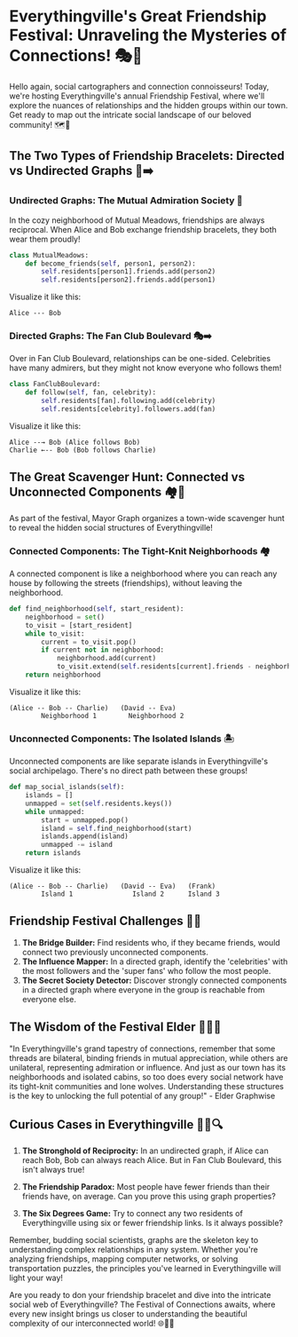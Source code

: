 # Everythingville's Great Friendship Festival: Unraveling the Mysteries of Connections! 🎭🌉

Hello again, social cartographers and connection connoisseurs! Today, we're hosting Everythingville's annual Friendship Festival, where we'll explore the nuances of relationships and the hidden groups within our town. Get ready to map out the intricate social landscape of our beloved community! 🗺️🤝

## The Two Types of Friendship Bracelets: Directed vs Undirected Graphs 💖➡️

### Undirected Graphs: The Mutual Admiration Society 🤝

In the cozy neighborhood of Mutual Meadows, friendships are always reciprocal. When Alice and Bob exchange friendship bracelets, they both wear them proudly!

```python
class MutualMeadows:
    def become_friends(self, person1, person2):
        self.residents[person1].friends.add(person2)
        self.residents[person2].friends.add(person1)
```

Visualize it like this:
```
Alice --- Bob
```

### Directed Graphs: The Fan Club Boulevard 🎭➡️

Over in Fan Club Boulevard, relationships can be one-sided. Celebrities have many admirers, but they might not know everyone who follows them!

```python
class FanClubBoulevard:
    def follow(self, fan, celebrity):
        self.residents[fan].following.add(celebrity)
        self.residents[celebrity].followers.add(fan)
```

Visualize it like this:
```
Alice --→ Bob (Alice follows Bob)
Charlie ←-- Bob (Bob follows Charlie)
```

## The Great Scavenger Hunt: Connected vs Unconnected Components 🏘️🌉

As part of the festival, Mayor Graph organizes a town-wide scavenger hunt to reveal the hidden social structures of Everythingville!

### Connected Components: The Tight-Knit Neighborhoods 🏘️

A connected component is like a neighborhood where you can reach any house by following the streets (friendships), without leaving the neighborhood.

```python
def find_neighborhood(self, start_resident):
    neighborhood = set()
    to_visit = [start_resident]
    while to_visit:
        current = to_visit.pop()
        if current not in neighborhood:
            neighborhood.add(current)
            to_visit.extend(self.residents[current].friends - neighborhood)
    return neighborhood
```

Visualize it like this:
```
(Alice -- Bob -- Charlie)   (David -- Eva)
        Neighborhood 1        Neighborhood 2
```

### Unconnected Components: The Isolated Islands 🏝️

Unconnected components are like separate islands in Everythingville's social archipelago. There's no direct path between these groups!

```python
def map_social_islands(self):
    islands = []
    unmapped = set(self.residents.keys())
    while unmapped:
        start = unmapped.pop()
        island = self.find_neighborhood(start)
        islands.append(island)
        unmapped -= island
    return islands
```

Visualize it like this:
```
(Alice -- Bob -- Charlie)   (David -- Eva)   (Frank)
        Island 1               Island 2      Island 3
```

## Friendship Festival Challenges 🎉🧩

1. **The Bridge Builder:** Find residents who, if they became friends, would connect two previously unconnected components.
2. **The Influence Mapper:** In a directed graph, identify the 'celebrities' with the most followers and the 'super fans' who follow the most people.
3. **The Secret Society Detector:** Discover strongly connected components in a directed graph where everyone in the group is reachable from everyone else.

## The Wisdom of the Festival Elder 🧙‍♂️📜

"In Everythingville's grand tapestry of connections, remember that some threads are bilateral, binding friends in mutual appreciation, while others are unilateral, representing admiration or influence. And just as our town has its neighborhoods and isolated cabins, so too does every social network have its tight-knit communities and lone wolves. Understanding these structures is the key to unlocking the full potential of any group!" - Elder Graphwise

## Curious Cases in Everythingville 🕵️‍♂️🔍

1. **The Stronghold of Reciprocity:** In an undirected graph, if Alice can reach Bob, Bob can always reach Alice. But in Fan Club Boulevard, this isn't always true!

2. **The Friendship Paradox:** Most people have fewer friends than their friends have, on average. Can you prove this using graph properties?

3. **The Six Degrees Game:** Try to connect any two residents of Everythingville using six or fewer friendship links. Is it always possible?

Remember, budding social scientists, graphs are the skeleton key to understanding complex relationships in any system. Whether you're analyzing friendships, mapping computer networks, or solving transportation puzzles, the principles you've learned in Everythingville will light your way!

Are you ready to don your friendship bracelet and dive into the intricate social web of Everythingville? The Festival of Connections awaits, where every new insight brings us closer to understanding the beautiful complexity of our interconnected world! 🌐💖🚀